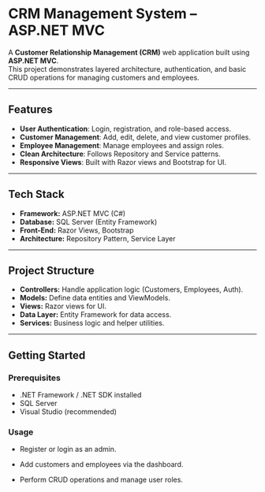 # CRM Management System – ASP.NET MVC

A **Customer Relationship Management (CRM)** web application built using **ASP.NET MVC**.  
This project demonstrates layered architecture, authentication, and basic CRUD operations for managing customers and employees.

---

## Features

- **User Authentication**: Login, registration, and role-based access.
- **Customer Management**: Add, edit, delete, and view customer profiles.
- **Employee Management**: Manage employees and assign roles.
- **Clean Architecture**: Follows Repository and Service patterns.
- **Responsive Views**: Built with Razor views and Bootstrap for UI.

---

## Tech Stack

- **Framework:** ASP.NET MVC (C#)
- **Database:** SQL Server (Entity Framework)
- **Front-End:** Razor Views, Bootstrap
- **Architecture:** Repository Pattern, Service Layer

---

## Project Structure

- **Controllers:** Handle application logic (Customers, Employees, Auth).
- **Models:** Define data entities and ViewModels.
- **Views:** Razor views for UI.
- **Data Layer:** Entity Framework for data access.
- **Services:** Business logic and helper utilities.

---

## Getting Started

### Prerequisites
- .NET Framework / .NET SDK installed
- SQL Server
- Visual Studio (recommended)

### Usage 
- Register or login as an admin.
  
-  Add customers and employees via the dashboard.

- Perform CRUD operations and manage user roles.

